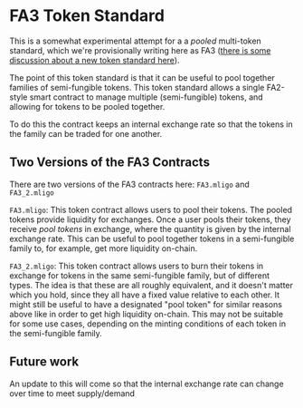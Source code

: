 # FA3 Token Standard 

This is a somewhat experimental attempt for a a *pooled* multi-token standard, which we're provisionally writing here as FA3 ([there is some discussion about a new token standard here](https://forum.tezosagora.org/t/fa2-1-fa3-its-time/3704)).

The point of this token standard is that it can be useful to pool together families of semi-fungible tokens. This token standard allows a single FA2-style smart contract to manage multiple (semi-fungible) tokens, and allowing for tokens to be pooled together. 

To do this the contract keeps an internal exchange rate so that the tokens in the family can be traded for one another.

## Two Versions of the FA3 Contracts

There are two versions of the FA3 contracts here: `FA3.mligo` and `FA3_2.mligo`

`FA3.mligo`: 
This token contract allows users to pool their tokens. The pooled tokens provide liquidity for exchanges. Once a user pools their tokens, they receive *pool tokens* in exchange, where the quantity is given by the internal exchange rate. This can be useful to pool together tokens in a semi-fungible family to, for example, get more liquidity on-chain.

`FA3_2.mligo`: 
This token contract allows users to burn their tokens in exchange for tokens in the same semi-fungible family, but of different types. The idea is that these are all roughly equivalent, and it doesn't matter which you hold, since they all have a fixed value relative to each other. It might still be useful to have a designated "pool token" for similar reasons above like in order to get high liquidity on-chain. This may not be suitable for some use cases, depending on the minting conditions of each token in the semi-fungible family.

## Future work

An update to this will come so that the internal exchange rate can change over time to meet supply/demand